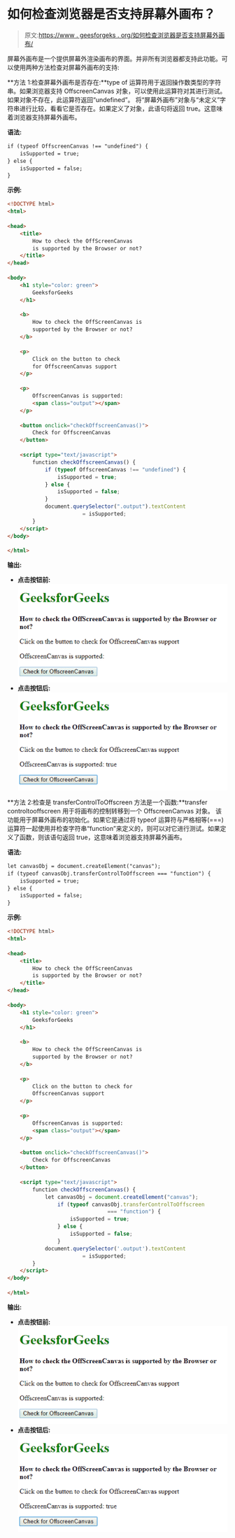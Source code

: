 # 如何检查浏览器是否支持屏幕外画布？

> 原文:[https://www . geesforgeks . org/如何检查浏览器是否支持屏幕外画布/](https://www.geeksforgeeks.org/how-to-check-the-offscreencanvas-is-supported-by-the-browser-or-not/)

屏幕外画布是一个提供屏幕外渲染画布的界面。并非所有浏览器都支持此功能。可以使用两种方法检查对屏幕外画布的支持:

**方法 1:检查屏幕外画布是否存在:**type of 运算符用于返回操作数类型的字符串。如果浏览器支持 OffscreenCanvas 对象，可以使用此运算符对其进行测试。如果对象不存在，此运算符返回“undefined”。
将“屏幕外画布”对象与“未定义”字符串进行比较，看看它是否存在。如果定义了对象，此语句将返回 true。这意味着浏览器支持屏幕外画布。

**语法:**

```html
if (typeof OffscreenCanvas !== "undefined") {
    isSupported = true;
} else {
    isSupported = false;
}
```

**示例:**

```html
<!DOCTYPE html>
<html>

<head>
    <title>
        How to check the OffScreenCanvas
        is supported by the Browser or not?
    </title>
</head>

<body>
    <h1 style="color: green">
        GeeksforGeeks
    </h1>

    <b>
        How to check the OffScreenCanvas is
        supported by the Browser or not?
    </b>

    <p>
        Click on the button to check
        for OffscreenCanvas support
    </p>

    <p>
        OffscreenCanvas is supported: 
        <span class="output"></span>
    </p>

    <button onclick="checkOffscreenCanvas()">
        Check for OffscreenCanvas
    </button>

    <script type="text/javascript">
        function checkOffscreenCanvas() {
            if (typeof OffscreenCanvas !== "undefined") {
                isSupported = true;
            } else {
                isSupported = false;
            }
            document.querySelector(".output").textContent
                        = isSupported;
        }
    </script>
</body>

</html>
```

**输出:**

*   **点击按钮前:**
    ![not-undefined-before](img/2844a8876bb6d8293148c1f11cd53f68.png)
*   **点击按钮后:**
    ![not-undefined-after](img/4d15614089c75ea061c2f0ea1d9fee3d.png)

**方法 2:检查是 transferControlToOffscreen 方法是一个函数:**transfer controltooffscreen 用于将画布的控制转移到一个 OffscreenCanvas 对象。
该功能用于屏幕外画布的初始化。如果它是通过将 typeof 运算符与严格相等(===)运算符一起使用并检查字符串“function”来定义的，则可以对它进行测试。如果定义了函数，则该语句返回 true，这意味着浏览器支持屏幕外画布。

**语法:**

```html
let canvasObj = document.createElement("canvas");
if (typeof canvasObj.transferControlToOffscreen === "function") {
    isSupported = true;
} else {
    isSupported = false;
}
```

**示例:**

```html
<!DOCTYPE html>
<html>

<head>
    <title>
        How to check the OffScreenCanvas
        is supported by the Browser or not?
    </title>
</head>

<body>
    <h1 style="color: green">
        GeeksforGeeks
    </h1>

    <b>
        How to check the OffScreenCanvas is
        supported by the Browser or not?
    </b>

    <p>
        Click on the button to check for 
        OffscreenCanvas support
    </p>

    <p>
        OffscreenCanvas is supported: 
        <span class="output"></span>
    </p>

    <button onclick="checkOffscreenCanvas()">
        Check for OffscreenCanvas
    </button>

    <script type="text/javascript">
        function checkOffscreenCanvas() {
            let canvasObj = document.createElement("canvas");
                if (typeof canvasObj.transferControlToOffscreen
                                === "function") {
                    isSupported = true;
                } else {
                    isSupported = false;
                }
            document.querySelector('.output').textContent
                        = isSupported;
        }
    </script>
</body>

</html>
```

**输出:**

*   **点击按钮前:**
    ![check-transfer-fn-before](img/9c84e32a1f7f716abd95fe91cae26111.png)
*   **点击按钮后:**
    ![check-transfer-fn-after](img/b62313c1e88589b709079c28df02511e.png)